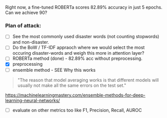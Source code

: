 Right now, a fine-tuned ROBERTa scores 82.89% accuracy in just 5 epochs. Can we achieve 90?

### Plan of attack:

- [ ] See the most commonly used disaster words (not counting stopwords) and non-disaster.
- [ ] Do the BoW / TF-IDF appraoch where we would select the most occuring disaster-words and weigh this more in attention layer?
- [ ] ROBERTa method (done) - 82.89% acc without preprocessing.
- [x] preprocessing
- [ ] ensemble method - SEE Why this works 

> "The reason that model averaging works is that different models will usually not make all the same errors on the test set."

https://machinelearningmastery.com/ensemble-methods-for-deep-learning-neural-networks/

- [ ] evaluate on other metrics too like F1, Precision, Recall, AUROC

